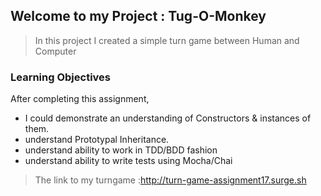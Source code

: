 ## Welcome to my Project : Tug-O-Monkey

> In this project I created a simple turn game between Human and Computer 

### Learning Objectives

After completing this assignment,

* I could demonstrate an understanding of Constructors & instances of them.
* understand Prototypal Inheritance.
* understand ability to work in TDD/BDD fashion
* understand ability to write tests using Mocha/Chai



> The link to my turngame :http://turn-game-assignment17.surge.sh
